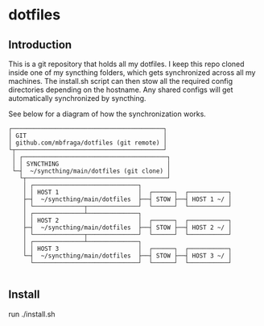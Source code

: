 # dotfiles

## Introduction

This is a git repository that holds all my dotfiles. I keep this repo cloned
inside one of my syncthing folders, which gets synchronized across all my
machines. The install.sh script can then stow all the required config
directories depending on the hostname. Any shared configs will get
automatically synchronized by syncthing.

See below for a diagram of how the synchronization works.

```
┌──────────────────────────────────────────┐
│ GIT                                      │
│ github.com/mbfraga/dotfiles (git remote) │
└┬─────────────────────────────────────────┘
 │ ┌────────────────────────────────────────┐
 │ │ SYNCTHING                              │
 └─┤  ~/syncthing/main/dotfiles (git clone) │
   └┬───────────────────────────────────────┘
    │ ┌─────────────────────────────┐
    │ │ HOST 1                      │  ┌──────┐  ┌───────────┐
    ├─┤  ~/syncthing/main/dotfiles  ├──┤ STOW ├──┤ HOST 1 ~/ │
    │ └──────────────┬──────────────┘  └──────┘  └───────────┘
    │ ┌──────────────┴──────────────┐
    │ │ HOST 2                      │  ┌──────┐  ┌───────────┐
    ├─┤  ~/syncthing/main/dotfiles  ├──┤ STOW ├──┤ HOST 2 ~/ │
    │ └──────────────┬──────────────┘  └──────┘  └───────────┘
    │ ┌──────────────┴──────────────┐
    │ │ HOST 3                      │  ┌──────┐  ┌───────────┐
    └─┤  ~/syncthing/main/dotfiles  ├──┤ STOW ├──┤ HOST 3 ~/ │
      └─────────────────────────────┘  └──────┘  └───────────┘
 
```

## Install

run ./install.sh


